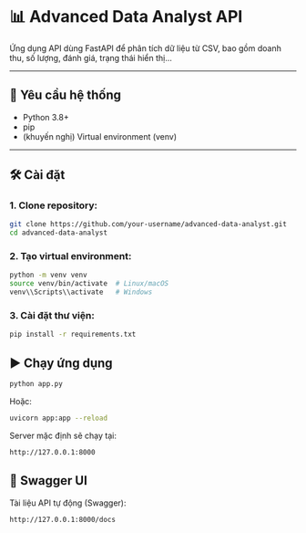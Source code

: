 # 📊 Advanced Data Analyst API

Ứng dụng API dùng FastAPI để phân tích dữ liệu từ CSV, bao gồm doanh thu, số lượng, đánh giá, trạng thái hiển thị...

---

## 🚀 Yêu cầu hệ thống

- Python 3.8+
- pip
- (khuyến nghị) Virtual environment (venv)

---

## 🛠️ Cài đặt

### 1. Clone repository:

```bash
git clone https://github.com/your-username/advanced-data-analyst.git
cd advanced-data-analyst
```

### 2. Tạo virtual environment:

```bash
python -m venv venv
source venv/bin/activate  # Linux/macOS
venv\\Scripts\\activate   # Windows
```

### 3. Cài đặt thư viện:

```bash
pip install -r requirements.txt
```
## ▶️ Chạy ứng dụng

```bash
python app.py
```
Hoặc:

```bash
uvicorn app:app --reload
```
Server mặc định sẽ chạy tại:
```bash
http://127.0.0.1:8000
```
## 📘 Swagger UI
Tài liệu API tự động (Swagger):

```bash
http://127.0.0.1:8000/docs
```
